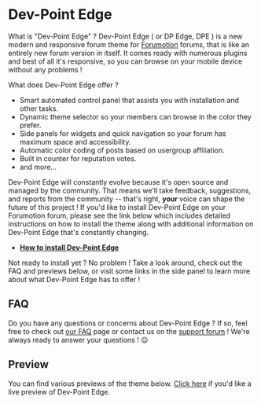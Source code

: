 # Dev-Point Edge

What is "Dev-Point Edge" ? Dev-Point Edge ( or DP Edge, DPE ) is a new modern and responsive forum theme for [Forumotion](http://www.forumotion.com/) forums, that is like an entirely new forum version in itself. It comes ready with numerous plugins and best of all it's responsive, so you can browse on your mobile device without any problems !

What does Dev-Point Edge offer ?

- Smart automated control panel that assists you with installation and other tasks.
- Dynamic theme selector so your members can browse in the color they prefer.
- Side panels for widgets and quick navigation so your forum has maximum space and accessibility.
- Automatic color coding of posts based on usergroup affiliation.
- Built in counter for reputation votes.
- and more...

Dev-Point Edge will constantly evolve because it's open source and managed by the community. That means we'll take feedback, suggestions, and reports from the community -- that's right, **your** voice can shape the future of this project ! If you'd like to install Dev-Point Edge on your Forumotion forum, please see the link below which includes detailed instructions on how to install the theme along with additional information on Dev-Point Edge that's constantly changing.

- [**How to install Dev-Point Edge**](https://github.com/adel759/dev-point-edge/wiki/Installing)

Not ready to install yet ? No problem ! Take a look around, check out the FAQ and previews below, or visit some links in the side panel to learn more about what Dev-Point Edge has to offer !

## FAQ

Do you have any questions or concerns about Dev-Point Edge ? If so, feel free to check out [our FAQ](https://github.com/adel759/dev-point-edge/wiki/Frequently-Asked-Questions) page or contact us on the [support forum](http://arab-point.lolbb.com/f77-montada) ! We're always ready to answer your questions ! :wink:

## Preview
You can find various previews of the theme below. [Click here](http://arab-point.lolbb.com/) if you'd like a live preview of Dev-Point Edge.
